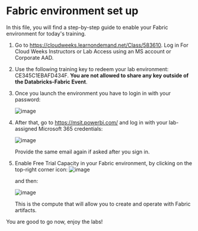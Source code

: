 # **Fabric environment set up**

In this file, you will find a step-by-step guide to enable your Fabric environment for today's training.


1. Go to https://cloudweeks.learnondemand.net/Class/583610. Log in For Cloud Weeks Instructors or Lab Access using an MS account or Corporate AAD.


2.  Use the following training key to redeem your lab environment: CE345C1EBAFD434F. **You are not allowed to share any key outside of the Databricks-Fabric Event**.

3. Once you launch the environment you have to login in with your password:
   
   ![image](https://github.com/FrancescoCortella/labsforpartners-microsoftfabric/assets/135111177/dd000b08-b929-4440-a75b-93acc032d877)


4. After that, go to https://msit.powerbi.com/ and log in with your lab-assigned Microsoft 365 credentials:
   
   ![image](https://github.com/FrancescoCortella/labsforpartners-microsoftfabric/assets/135111177/c8e2259d-9223-41b2-9c6c-ff1cb77dbb47)
   
   Provide the same email again if asked after you sign in.


6.	Enable Free Trial Capacity in your Fabric environment, by clicking on the top-right corner icon:
   ![image](https://github.com/FrancescoCortella/labsforpartners-microsoftfabric/assets/135111177/cecf091a-1a36-4615-b443-2cbe6143617a)

  	and then:

  	![image](https://github.com/FrancescoCortella/labsforpartners-microsoftfabric/assets/135111177/05afc426-3b3e-41df-81f8-fdec31797be5)

  	This is the compute that will allow you to create and operate with Fabric artifacts.

  

You are good to go now, enjoy the labs!

